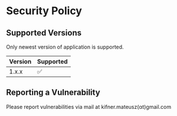 # Security Policy

## Supported Versions

Only newest version of application is supported.

| Version | Supported          |
| ------- | ------------------ |
| 1.x.x   | :white_check_mark: |


## Reporting a Vulnerability

Please report vulnerabilities via mail at kifner.mateusz(αt)gmail.com
